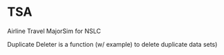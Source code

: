 # TSA
Airline Travel MajorSim for NSLC

Duplicate Deleter is a function (w/ example) to delete duplicate data sets)
